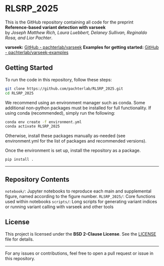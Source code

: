 # RLSRP_2025

This is the GitHub repository containing all code for the preprint  
**Reference-based variant detection with varseek**  
by *Joseph Matthew Rich, Laura Luebbert, Delaney Sullivan, Reginaldo Rosa, and Lior Pachter*.

**varseek:** [GitHub - pachterlab/varseek](https://github.com/pachterlab/varseek.git)
**Examples for getting started:** [GitHub - pachterlab/varseek-examples](https://github.com/pachterlab/varseek-examples.git)

## Getting Started

To run the code in this repository, follow these steps:

```sh
git clone https://github.com/pachterlab/RLSRP_2025.git
cd RLSRP_2025
```

We recommend using an environment manager such as conda. Some additional non-python packages must be installed for full functionality. If using conda (recommended), simply run the following:

```sh
conda env create -f environment.yml
conda activate RLSRP_2025
```

Otherwise, install these packages manually as-needed (see environment.yml for the list of packages and recommended versions).

Once the environment is set up, install the repository as a package.

```sh
pip install .
```

---

## Repository Contents

`notebook/`: Jupyter notebooks to reproduce each main and supplemental figure, named according to the figure number.
`RLSRP_2025/`: Core functions used within notebooks
`scripts/`: Long scripts for generating variant indices or running variant calling with varseek and other tools

## License  
This project is licensed under the **BSD 2-Clause License**. See the [LICENSE](LICENSE) file for details.

---

For any issues or contributions, feel free to open a pull request or issue in this repository.

